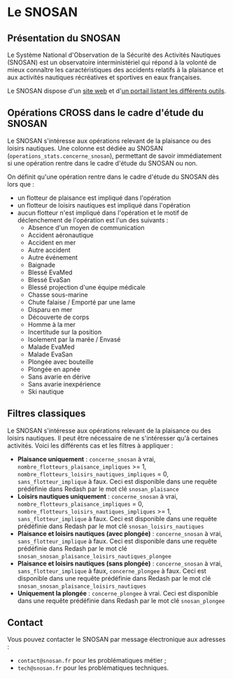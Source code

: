 # Le SNOSAN

## Présentation du SNOSAN
Le Système National d'Observation de la Sécurité des Activités Nautiques (SNOSAN) est un observatoire interministériel qui répond à la volonté de mieux connaître les caractéristiques des accidents relatifs à la plaisance et aux activités nautiques récréatives et sportives en eaux françaises.

Le SNOSAN dispose d'un [site web](https://www.snosan.fr) et d'[un portail listant les différents outils](https://outils.snosan.fr).

## Opérations CROSS dans le cadre d'étude du SNOSAN
Le SNOSAN s'intéresse aux opérations relevant de la plaisance ou des loisirs nautiques. Une colonne est dédiée au SNOSAN (`operations_stats.concerne_snosan`), permettant de savoir immédiatement si une opération rentre dans le cadre d'étude du SNOSAN ou non.

On définit qu'une opération rentre dans le cadre d'étude du SNOSAN dès lors que :
- un flotteur de plaisance est impliqué dans l'opération
- un flotteur de loisirs nautiques est impliqué dans l'opération
- aucun flotteur n'est impliqué dans l'opération et le motif de déclenchement de l'opération est l'un des suivants :
    - Absence d'un moyen de communication
    - Accident aéronautique
    - Accident en mer
    - Autre accident
    - Autre événement
    - Baignade
    - Blessé EvaMed
    - Blessé EvaSan
    - Blessé projection d'une équipe médicale
    - Chasse sous-marine
    - Chute falaise / Emporté par une lame
    - Disparu en mer
    - Découverte de corps
    - Homme à la mer
    - Incertitude sur la position
    - Isolement par la marée / Envasé
    - Malade EvaMed
    - Malade EvaSan
    - Plongée avec bouteille
    - Plongée en apnée
    - Sans avarie en dérive
    - Sans avarie inexpérience
    - Ski nautique

## Filtres classiques
Le SNOSAN s'intéresse aux opérations relevant de la plaisance ou des loisirs nautiques. Il peut être nécessaire de ne s'intéresser qu'à certaines activités. Voici les différents cas et les filtres à appliquer :

- **Plaisance uniquement** : `concerne_snosan` à vrai, `nombre_flotteurs_plaisance_impliques` >= 1, `nombre_flotteurs_loisirs_nautiques_impliques` = 0, `sans_flotteur_implique` à faux. Ceci est disponible dans une requête prédéfinie dans Redash par le mot clé `snosan_plaisance`
- **Loisirs nautiques uniquement** : `concerne_snosan` à vrai, `nombre_flotteurs_plaisance_impliques` = 0, `nombre_flotteurs_loisirs_nautiques_impliques` >= 1, `sans_flotteur_implique` à faux. Ceci est disponible dans une requête prédéfinie dans Redash par le mot clé `snosan_loisirs_nautiques`
- **Plaisance et loisirs nautiques (avec plongée)** : `concerne_snosan` à vrai, `sans_flotteur_implique` à faux. Ceci est disponible dans une requête prédéfinie dans Redash par le mot clé `snosan_snosan_plaisance_loisirs_nautiques_plongee`
- **Plaisance et loisirs nautiques (sans plongée)** : `concerne_snosan` à vrai, `sans_flotteur_implique` à faux, `concerne_plongee` à faux. Ceci est disponible dans une requête prédéfinie dans Redash par le mot clé `snosan_snosan_plaisance_loisirs_nautiques`
- **Uniquement la plongée** : `concerne_plongee` à vrai. Ceci est disponible dans une requête prédéfinie dans Redash par le mot clé `snosan_plongee`

## Contact
Vous pouvez contacter le SNOSAN par message électronique aux adresses :
- `contact@snosan.fr` pour les problématiques métier ;
- `tech@snosan.fr` pour les problématiques techniques.
